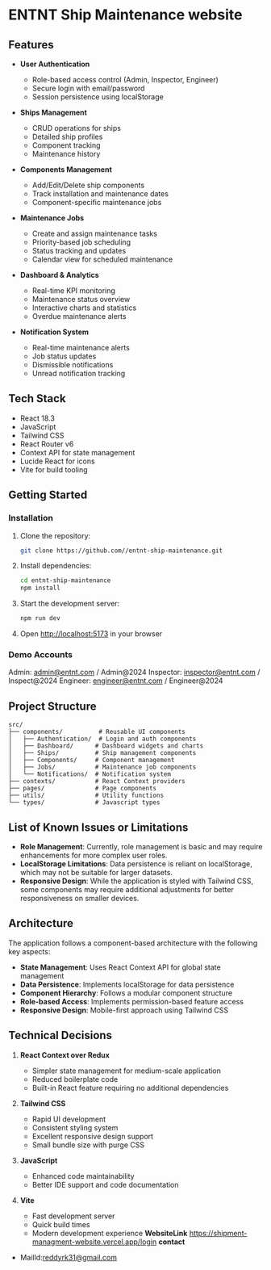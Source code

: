 # ENTNT Ship Maintenance website
## Features

- **User Authentication**
  - Role-based access control (Admin, Inspector, Engineer)
  - Secure login with email/password
  - Session persistence using localStorage

- **Ships Management**
  - CRUD operations for ships
  - Detailed ship profiles
  - Component tracking
  - Maintenance history

- **Components Management**
  - Add/Edit/Delete ship components
  - Track installation and maintenance dates
  - Component-specific maintenance jobs

- **Maintenance Jobs**
  - Create and assign maintenance tasks
  - Priority-based job scheduling
  - Status tracking and updates
  - Calendar view for scheduled maintenance

- **Dashboard & Analytics**
  - Real-time KPI monitoring
  - Maintenance status overview
  - Interactive charts and statistics
  - Overdue maintenance alerts

- **Notification System**
  - Real-time maintenance alerts
  - Job status updates
  - Dismissible notifications
  - Unread notification tracking

## Tech Stack

- React 18.3
- JavaScript
- Tailwind CSS
- React Router v6
- Context API for state management
- Lucide React for icons
- Vite for build tooling

## Getting Started
### Installation

1. Clone the repository:
   ```bash
   git clone https://github.com//entnt-ship-maintenance.git
   ```

2. Install dependencies:
   ```bash
   cd entnt-ship-maintenance
   npm install
   ```

3. Start the development server:
   ```bash
   npm run dev
   ```

4. Open [http://localhost:5173](http://localhost:5173) in your browser

### Demo Accounts
Admin: admin@entnt.com / Admin@2024
Inspector: inspector@entnt.com / Inspect@2024
Engineer: engineer@entnt.com / Engineer@2024

## Project Structure

```
src/
├── components/          # Reusable UI components
│   ├── Authentication/  # Login and auth components
│   ├── Dashboard/      # Dashboard widgets and charts
│   ├── Ships/          # Ship management components
│   ├── Components/     # Component management
│   ├── Jobs/           # Maintenance job components
│   └── Notifications/  # Notification system
├── contexts/           # React Context providers
├── pages/              # Page components
├── utils/              # Utility functions
└── types/              # Javascript types
```

## List of Known Issues or Limitations
- **Role Management**: Currently, role management is basic and may require enhancements for more complex user roles.
- **LocalStorage Limitations**: Data persistence is reliant on localStorage, which may not be suitable for larger datasets.
- **Responsive Design**: While the application is styled with Tailwind CSS, some components may require additional adjustments for better responsiveness on smaller devices.

## Architecture

The application follows a component-based architecture with the following key aspects:

- **State Management**: Uses React Context API for global state management
- **Data Persistence**: Implements localStorage for data persistence
- **Component Hierarchy**: Follows a modular component structure
- **Role-based Access**: Implements permission-based feature access
- **Responsive Design**: Mobile-first approach using Tailwind CSS

## Technical Decisions

1. **React Context over Redux**
   - Simpler state management for medium-scale application
   - Reduced boilerplate code
   - Built-in React feature requiring no additional dependencies

2. **Tailwind CSS**
   - Rapid UI development
   - Consistent styling system
   - Excellent responsive design support
   - Small bundle size with purge CSS

3. **JavaScript**
   - Enhanced code maintainability
   - Better IDE support and code documentation

4. **Vite**
   - Fast development server
   - Quick build times
   - Modern development experience
**WebsiteLink**
https://shipment-managment-website.vercel.app/login
**contact**
 - MailId:reddyrk31@gmail.com
